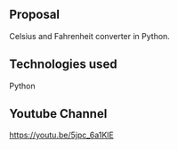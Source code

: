 
Proposal
-----------------------------------------------------------------------------------------
Celsius and Fahrenheit converter in Python.

Technologies used
-----------------------------------------------------------------------------------------
Python

Youtube Channel
-----------------------------------------------------------------------------------------
https://youtu.be/5jpc_6a1KlE
